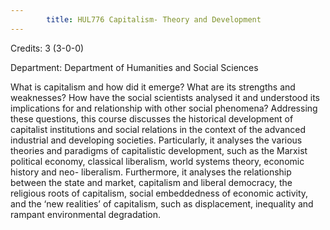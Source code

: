 ```yaml
---
        title: HUL776 Capitalism- Theory and Development
---
```

Credits: 3 (3-0-0)

Department: Department of Humanities and Social Sciences

What is capitalism and how did it emerge? What are its strengths and weaknesses? How have the social scientists analysed it and understood its implications for and relationship with other social phenomena? Addressing these questions, this course discusses the historical development of capitalist institutions and social relations in the context of the advanced industrial and developing societies. Particularly, it analyses the various theories and paradigms of capitalistic development, such as the Marxist political economy, classical liberalism, world systems theory, economic history and neo- liberalism. Furthermore, it analyses the relationship between the state and market, capitalism and liberal democracy, the religious roots of capitalism, social embeddedness of economic activity, and the ‘new realities’ of capitalism, such as displacement, inequality and rampant environmental degradation.